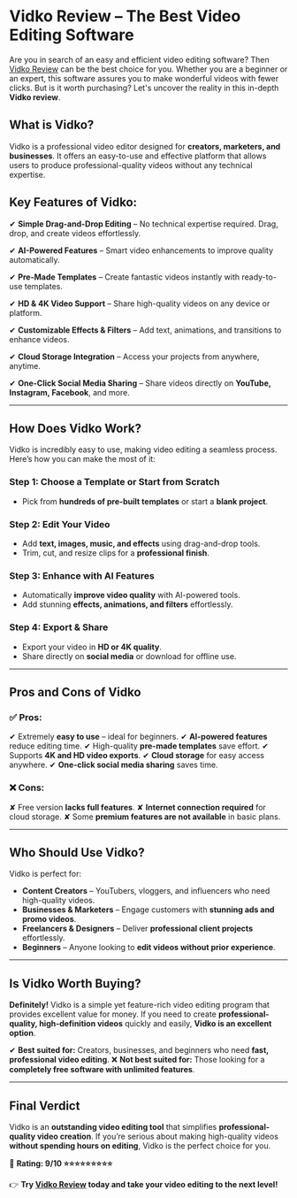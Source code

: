 # Vidko Review – The Best Video Editing Software

Are you in search of an easy and efficient video editing software? Then <a href="https://seopagesdo.blogspot.com/2025/03/vidko-review.html">Vidko Review</a> can be the best choice for you. Whether you are a beginner or an expert, this software assures you to make wonderful videos with fewer clicks. But is it worth purchasing? Let's uncover the reality in this in-depth **Vidko review**.

## What is Vidko?

Vidko is a professional video editor designed for **creators, marketers, and businesses**. It offers an easy-to-use and effective platform that allows users to produce professional-quality videos without any technical expertise.

## Key Features of Vidko:

✔ **Simple Drag-and-Drop Editing** – No technical expertise required. Drag, drop, and create videos effortlessly.

✔ **AI-Powered Features** – Smart video enhancements to improve quality automatically.

✔ **Pre-Made Templates** – Create fantastic videos instantly with ready-to-use templates.

✔ **HD & 4K Video Support** – Share high-quality videos on any device or platform.

✔ **Customizable Effects & Filters** – Add text, animations, and transitions to enhance videos.

✔ **Cloud Storage Integration** – Access your projects from anywhere, anytime.

✔ **One-Click Social Media Sharing** – Share videos directly on **YouTube, Instagram, Facebook**, and more.

---

## How Does Vidko Work?

Vidko is incredibly easy to use, making video editing a seamless process. Here’s how you can make the most of it:

### **Step 1: Choose a Template or Start from Scratch**
- Pick from **hundreds of pre-built templates** or start a **blank project**.

### **Step 2: Edit Your Video**
- Add **text, images, music, and effects** using drag-and-drop tools.
- Trim, cut, and resize clips for a **professional finish**.

### **Step 3: Enhance with AI Features**
- Automatically **improve video quality** with AI-powered tools.
- Add stunning **effects, animations, and filters** effortlessly.

### **Step 4: Export & Share**
- Export your video in **HD or 4K quality**.
- Share directly on **social media** or download for offline use.

---

## Pros and Cons of Vidko

### ✅ **Pros:**
✔ Extremely **easy to use** – ideal for beginners.
✔ **AI-powered features** reduce editing time.
✔ High-quality **pre-made templates** save effort.
✔ Supports **4K and HD video exports**.
✔ **Cloud storage** for easy access anywhere.
✔ **One-click social media sharing** saves time.

### ❌ **Cons:**
✘ Free version **lacks full features**.
✘ **Internet connection required** for cloud storage.
✘ Some **premium features are not available** in basic plans.

---

## Who Should Use Vidko?

Vidko is perfect for:

- **Content Creators** – YouTubers, vloggers, and influencers who need high-quality videos.
- **Businesses & Marketers** – Engage customers with **stunning ads and promo videos**.
- **Freelancers & Designers** – Deliver **professional client projects** effortlessly.
- **Beginners** – Anyone looking to **edit videos without prior experience**.

---

## Is Vidko Worth Buying?

**Definitely!** Vidko is a simple yet feature-rich video editing program that provides excellent value for money. If you need to create **professional-quality, high-definition videos** quickly and easily, **Vidko is an excellent option**.

✔ **Best suited for:** Creators, businesses, and beginners who need **fast, professional video editing**.
❌ **Not best suited for:** Those looking for a **completely free software with unlimited features**.

---

## Final Verdict

Vidko is an **outstanding video editing tool** that simplifies **professional-quality video creation**. If you’re serious about making high-quality videos **without spending hours on editing**, Vidko is the perfect choice for you.

🎯 **Rating: 9/10 ⭐⭐⭐⭐⭐⭐⭐⭐⭐**

👉 **Try <a href="https://seopagesdo.blogspot.com/2025/03/vidko-review.html">Vidko Review</a> today and take your video editing to the next level!**
